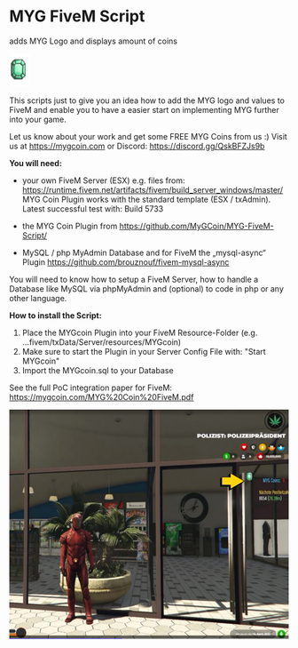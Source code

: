 # MYG FiveM Script
adds MYG Logo and displays amount of coins

![MYG Logo](https://github.com/MyGCoin/MYG-FiveM-Script/blob/5037d586f648839c26b7c66f40ed5e74a8d7a226/ui/img/logo.png)

This scripts just to give you an idea how to add the MYG logo and values to FiveM
and enable you to have a easier start on implementing MYG further into your game.

Let us know about your work and get some FREE MYG Coins from us :)
Visit us at https://mygcoin.com or Discord: https://discord.gg/QskBFZJs9b


<b>You will need:</b>
- your own FiveM Server (ESX) e.g. files from: https://runtime.fivem.net/artifacts/fivem/build_server_windows/master/
MYG Coin Plugin works with the standard template (ESX / txAdmin). Latest successful test with: Build 5733

- the MYG Coin Plugin from https://github.com/MyGCoin/MYG-FiveM-Script/
- MySQL / php MyAdmin Database and for FiveM the „mysql-async“ Plugin https://github.com/brouznouf/fivem-mysql-async

You will need to know how to setup a FiveM Server, how to handle a Database like MySQL via phpMyAdmin and (optional) to code in php or any other language. 

<b>How to install the Script:</b>

1. Place the MYGcoin Plugin into your FiveM Resource-Folder (e.g. ...fivem/txData/Server/resources/MYGcoin)
2. Make sure to start the Plugin in your Server Config File with: "Start MYGcoin"
3. Import the MYGcoin.sql to your Database

See the full PoC integration paper for FiveM: https://mygcoin.com/MYG%20Coin%20FiveM.pdf

![MYG-Preview FiveM](https://github.com/MyGCoin/MYG-FiveM-Script/blob/main/screenfivem.png)


